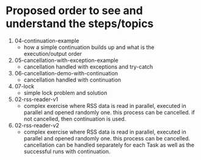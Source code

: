 # Proposed order to see and understand the steps/topics

1. 04-continuation-example
    - how a simple continuation builds up and what is the execution/output order
2. 05-cancellation-with-exception-example
    - cancellation handled with exceptions and try-catch
3. 06-cancellation-demo-with-continuation
    - cancellation handled with continuation
4. 07-lock
    - simple lock problem and solution
5. 02-rss-reader-v1
    - complex exercise where RSS data is read in parallel, executed in parallel and opened randomly one. this process can be cancelled. if not cancelled, then continuation is used.
6. 02-rss-reader-v2
    - complex exercise where RSS data is read in parallel, executed in parallel and opened randomly one. this process can be cancelled. cancellation can be handled separately for each Task as well as the successful runs with continuation.